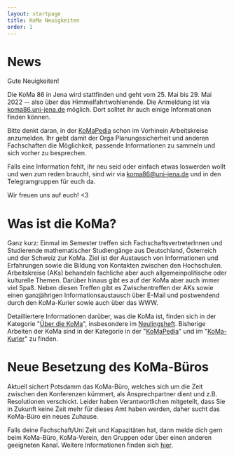 ```yaml
---
layout: startpage
title: KoMa Neuigkeiten
order: 1
---
```


# News

Gute Neuigkeiten!

Die KoMa 86 in Jena wird stattfinden und geht vom 25. Mai bis 29. Mai 2022 -- also über das Himmelfahrtwohlenende.
Die Anmeldung ist via [koma86.uni-jena.de](https://koma86.uni-jena.de/) möglich.
Dort solltet ihr auch einige Informationen finden können.

Bitte denkt daran, in der [KoMaPedia](./KoMaPedia) schon im Vorhinein Arbeitskreise anzumelden.
Ihr gebt damit der Orga Planungssicherheit und anderen Fachschaften die Möglichkeit, passende Informationen zu sammeln und sich vorher zu besprechen.

Falls eine Information fehlt, ihr neu seid oder einfach etwas loswerden wollt und wen zum reden braucht, sind wir via [koma86@uni-jena.de](mailto://koma86@uni-jena.de) und in den Telegramgruppen für euch da. 

Wir freuen uns auf euch! <3

# Was ist die KoMa?

Ganz kurz: Einmal im Semester treffen sich FachschaftsvertreterInnen und Studierende mathematischer Studiengänge aus Deutschland, Österreich und der Schweiz zur KoMa. Ziel ist der Austausch von Informationen und Erfahrungen sowie die Bildung von Kontakten zwischen den Hochschulen. Arbeitskreise (AKs) behandeln fachliche aber auch allgemeinpolitische oder kulturelle Themen. Darüber hinaus gibt es auf der KoMa aber auch immer viel Spaß. Neben diesen Treffen gibt es Zwischentreffen der AKs sowie einen ganzjährigen Informationsaustausch über E-Mail und postwendend durch den KoMa-Kurier sowie auch über das WWW.

Detailliertere Informationen darüber, was die KoMa ist, finden sich in der Kategorie "[Über die KoMa](./ueber_die_koma/)", insbesondere im [Neulingsheft](./publikationen/neulingsheft/). 
Bisherige Arbeiten der KoMa sind in der Kategorie in der "[KoMaPedia](./KoMaPedia/)" und im "[KoMa-Kurier](./publikationen/koma-kurier/)" zu finden.

# Neue Besetzung des KoMa-Büros
Aktuell sichert Potsdamm das KoMa-Büro, welches sich um die Zeit zwischen den Konferenzen kümmert, als Ansprechpartner dient und z.B. Resolutionen verschickt.
Leider haben Verantwortlichen mitgeteilt, dass Sie in Zukunft keine Zeit mehr für dieses Amt haben werden, daher sucht das KoMa-Büro ein neues Zuhause.

Falls deine Fachschaft/Uni Zeit und Kapazitäten hat, dann melde dich gern beim KoMa-Büro, KoMa-Verein, den Gruppen oder über einen anderen geeigneten Kanal.
Weitere Informationen finden sich [hier](./kommunikation/koma-buero/).